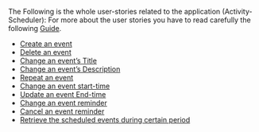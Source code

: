 The Following is the whole user-stories related to the application (Activity-Scheduler):
For more about the user stories you have to read carefully the following [Guide](https://gist.github.com/seanh/8a5b7b36d5c4fdfcfbd3b42506296968).


- [Create an event](https://github.com/khawla-k-banydomi/ActivityScheduler/issues/4) 
- [Delete an event](https://github.com/khawla-k-banydomi/ActivityScheduler/issues/5)
- [Change an event’s Title](https://github.com/khawla-k-banydomi/ActivityScheduler/issues/6)
- [Change an event’s Description](https://github.com/khawla-k-banydomi/ActivityScheduler/issues/7)
- [Repeat an event ](https://github.com/khawla-k-banydomi/ActivityScheduler/issues/8)
- [Change an event start-time](https://github.com/khawla-k-banydomi/ActivityScheduler/issues/9)
- [Update an event End-time ](https://github.com/khawla-k-banydomi/ActivityScheduler/issues/10)
- [Change an event reminder](https://github.com/khawla-k-banydomi/ActivityScheduler/issues/11)
- [Cancel an event reminder ](https://github.com/khawla-k-banydomi/ActivityScheduler/issues/12)
- [Retrieve the scheduled events during certain period](https://github.com/khawla-k-banydomi/ActivityScheduler/issues/13)
<!--[Create holidays set](https://github.com/khawla-k-banydomi/ActivityScheduler/issues/14)
- [Modify holidays set](https://github.com/khawla-k-banydomi/ActivityScheduler/issues/15)
- [Eliminate a range of days from the holidays-set. ](https://github.com/khawla-k-banydomi/ActivityScheduler/issues/16)
- [Retrieve holidays during certain period.](https://github.com/khawla-k-banydomi/ActivityScheduler/issues/17)
- [Cancel hollidays reminder](https://github.com/khawla-k-banydomi/ActivityScheduler/issues/18)
- [Create empty classes related to the functionality of the application ](https://github.com/khawla-k-banydomi/ActivityScheduler/issues/19) 
- [Alert about the non-working days in advance](https://github.com/khawla-k-banydomi/ActivityScheduler/issues/21)-->

